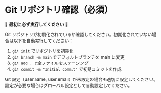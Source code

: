 # Git リポジトリ確認（必須）

**🚨 最初に必ず実行してください 🚨**

Git リポジトリが初期化されているか確認してください。初期化されていない場合は以下を自動実行してください：

1. `git init` でリポジトリを初期化
2. `git branch -m main` でデフォルトブランチを main に変更
3. `git add .` で全ファイルをステージング
4. `git commit -m "Initial commit"` で初期コミットを作成

Git 設定（user.name, user.email）が未設定の場合も適切に設定してください。設定が必要な場合はグローバル設定として自動設定してください。